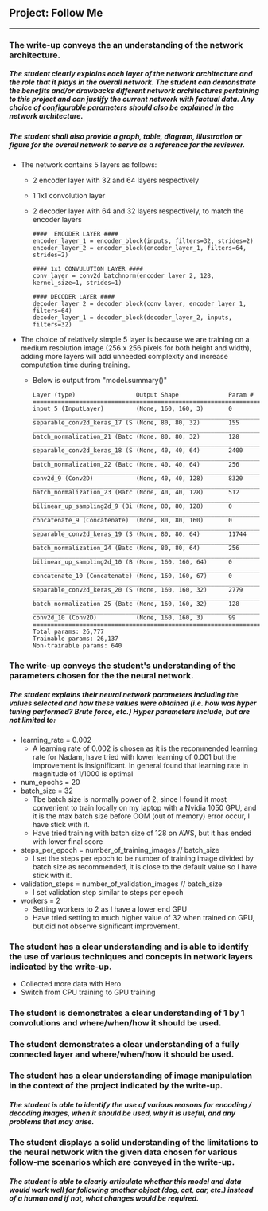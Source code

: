 ## Project: Follow Me
---

### The write-up conveys the an understanding of the network architecture.

##### The student clearly explains each layer of the network architecture and the role that it plays in the overall network. The student can demonstrate the benefits and/or drawbacks different network architectures pertaining to this project and can justify the current network with factual data. Any choice of configurable parameters should also be explained in the network architecture.

##### The student shall also provide a graph, table, diagram, illustration or figure for the overall network to serve as a reference for the reviewer.

  * The network contains 5 layers as follows:
    * 2 encoder layer with 32 and 64 layers respectively
    * 1 1x1 convolution layer
    * 2 decoder layer with 64 and 32 layers respectively, to match the encoder layers

        ```
        ####  ENCODER LAYER ####
        encoder_layer_1 = encoder_block(inputs, filters=32, strides=2)
        encoder_layer_2 = encoder_block(encoder_layer_1, filters=64, strides=2)

        #### 1x1 CONVULUTION LAYER ####
        conv_layer = conv2d_batchnorm(encoder_layer_2, 128, kernel_size=1, strides=1)

        #### DECODER LAYER ####
        decoder_layer_2 = decoder_block(conv_layer, encoder_layer_1, filters=64)
        decoder_layer_1 = decoder_block(decoder_layer_2, inputs, filters=32)

        ```
  *  The choice of relatively simple 5 layer is because we are training on a medium resolution image (256 x 256 pixels for both height and width), adding more layers will add unneeded complexity and increase computation time during training.

      * Below is output from "model.summary()"
        ```
        Layer (type)                 Output Shape              Param #   
        =================================================================
        input_5 (InputLayer)         (None, 160, 160, 3)       0         
        _________________________________________________________________
        separable_conv2d_keras_17 (S (None, 80, 80, 32)        155       
        _________________________________________________________________
        batch_normalization_21 (Batc (None, 80, 80, 32)        128       
        _________________________________________________________________
        separable_conv2d_keras_18 (S (None, 40, 40, 64)        2400      
        _________________________________________________________________
        batch_normalization_22 (Batc (None, 40, 40, 64)        256       
        _________________________________________________________________
        conv2d_9 (Conv2D)            (None, 40, 40, 128)       8320      
        _________________________________________________________________
        batch_normalization_23 (Batc (None, 40, 40, 128)       512       
        _________________________________________________________________
        bilinear_up_sampling2d_9 (Bi (None, 80, 80, 128)       0         
        _________________________________________________________________
        concatenate_9 (Concatenate)  (None, 80, 80, 160)       0         
        _________________________________________________________________
        separable_conv2d_keras_19 (S (None, 80, 80, 64)        11744     
        _________________________________________________________________
        batch_normalization_24 (Batc (None, 80, 80, 64)        256       
        _________________________________________________________________
        bilinear_up_sampling2d_10 (B (None, 160, 160, 64)      0         
        _________________________________________________________________
        concatenate_10 (Concatenate) (None, 160, 160, 67)      0         
        _________________________________________________________________
        separable_conv2d_keras_20 (S (None, 160, 160, 32)      2779      
        _________________________________________________________________
        batch_normalization_25 (Batc (None, 160, 160, 32)      128       
        _________________________________________________________________
        conv2d_10 (Conv2D)           (None, 160, 160, 3)       99        
        =================================================================
        Total params: 26,777
        Trainable params: 26,137
        Non-trainable params: 640
        ```



### The write-up conveys the student's understanding of the parameters chosen for the the neural network.

##### The student explains their neural network parameters including the values selected and how these values were obtained (i.e. how was hyper tuning performed? Brute force, etc.) Hyper parameters include, but are not limited to:

  * learning_rate = 0.002
    * A learning rate of 0.002 is chosen as it is the recommended learning rate for Nadam, have tried with lower learning of 0.001 but the improvement is insignificant.  In general found that learning rate in magnitude of 1/1000 is optimal
  * num_epochs = 20
  * batch_size = 32
    * Tbe batch size is normally power of 2, since I found it most convenient to train locally on my laptop with a Nvidia 1050 GPU, and it is the max batch size before OOM (out of memory) error occur, I have stick with it.
    * Have tried training with batch size of 128 on AWS, but it has ended with lower final score
  * steps_per_epoch = number_of_training_images // batch_size
    * I set the steps per epoch to be number of training image divided by batch size as recommended, it is close to the default value so I have stick with it.
  * validation_steps = number_of_validation_images // batch_size
    * I set validation step similar to steps per epoch
  * workers = 2     
    * Setting workers to 2 as I have a lower end GPU
    *  Have tried setting to much higher value of 32 when trained on GPU, but did not observe significant improvement.

### The student has a clear understanding and is able to identify the use of various techniques and concepts in network layers indicated by the write-up.

*  Collected more data with Hero
*  Switch from CPU training to GPU training

### The student is demonstrates a clear understanding of 1 by 1 convolutions and where/when/how it should be used.

### The student demonstrates a clear understanding of a fully connected layer and where/when/how it should be used.

### The student has a clear understanding of image manipulation in the context of the project indicated by the write-up.

##### The student is able to identify the use of various reasons for encoding / decoding images, when it should be used, why it is useful, and any problems that may arise.

### The student displays a solid understanding of the limitations to the neural network with the given data chosen for various follow-me scenarios which are conveyed in the write-up.

##### The student is able to clearly articulate whether this model and data would work well for following another object (dog, cat, car, etc.) instead of a human and if not, what changes would be required.
